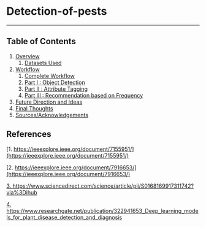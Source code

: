 # Detection-of-pests
---

## Table of Contents
1. [Overview](#overview)
    1. [Datasets Used](#dataset)
3. [Workflow](#workflow)
    1. [Complete Workflow](#complete)
    2. [Part I : Object Detection](#p1)
    3. [Part II : Attribute Tagging](#p2)
    4. [Part III : Recommendation based on Frequency](#p3)
4. [Future Direction and Ideas](#future)
5. [Final Thoughts](#thoughts) 
6. [Sources/Acknowledgements](#sources)


## References

[1. https://ieeexplore.ieee.org/document/7155951/](https://ieeexplore.ieee.org/document/7155951/)

[2. https://ieeexplore.ieee.org/document/7916653/](https://ieeexplore.ieee.org/document/7916653/)

[3. https://www.sciencedirect.com/science/article/pii/S0168169917311742?via%3Dihub
](https://www.sciencedirect.com/science/article/pii/S0168169917311742?via%3Dihub)

[4. https://www.researchgate.net/publication/322941653_Deep_learning_models_for_plant_disease_detection_and_diagnosis
](https://www.researchgate.net/publication/322941653_Deep_learning_models_for_plant_disease_detection_and_diagnosis)
